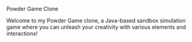 Powder Game Clone

Welcome to my Powder Game clone, a Java-based sandbox simulation game where you can unleash your creativity with various elements and interactions!

